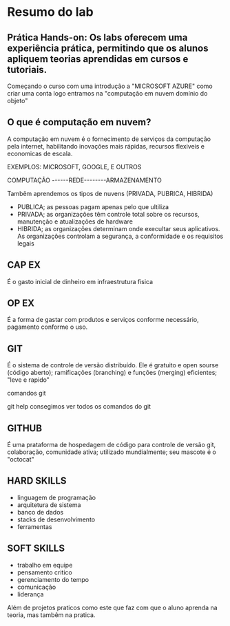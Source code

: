 # Resumo do lab

## Prática Hands-on: Os labs oferecem uma experiência prática, permitindo que os alunos apliquem teorias aprendidas em cursos e tutoriais.

Começando o curso com uma introdução a "MICROSOFT AZURE" como criar uma conta
logo entramos na "computação em nuvem domínio do objeto"

## O que é computação em nuvem?

A computação em nuvem é o fornecimento de serviços da computação pela internet, habilitando inovações mais rápidas, recursos flexiveis e economicas de escala.

EXEMPLOS: MICROSOFT, GOOGLE, E OUTROS

COMPUTAÇÃO ------REDE--------ARMAZENAMENTO

Tambêm aprendemos os tipos de nuvens (PRIVADA, PUBRICA, HIBRIDA)

* PUBLICA; as pessoas pagam apenas pelo que ultiliza
* PRIVADA; as organizações têm controle total sobre os recursos, manutenção e atualizações de hardware
* HIBRIDA; as organizações determinam onde execultar seus aplicativos. As organizações controlam a segurança, a conformidade e os requisitos legais

## CAP EX
É o gasto inicial de dinheiro em infraestrutura fisica

## OP EX
É a forma de gastar com produtos e serviços conforme necessário, pagamento conforme o uso.

## GIT

É o sistema de controle de versão distribuído.
Ele é gratuito e open sourse (código aberto);
ramificações (branching) e funções (merging) eficientes;
"leve e rapido"

comandos git

git help consegimos ver todos os comandos do git

## GITHUB
É uma prataforma de hospedagem de código para controle de versão git, colaboração, comunidade ativa; utilizado mundialmente; seu mascote é o "octocat"

## HARD SKILLS
* linguagem de programação
* arquitetura de sistema
* banco de dados
* stacks de desenvolvimento
* ferramentas

## SOFT SKILLS
* trabalho em equipe
* pensamento critico
* gerenciamento do tempo
* comunicação
* liderança

Além de projetos praticos como este que faz com que o aluno aprenda na teoria, mas tambêm na pratica.

